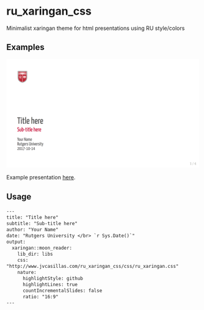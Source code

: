 # ru_xaringan_css

Minimalist xaringan theme for html presentations using RU style/colors

## Examples

![Title page](./img/ex/title_page.png)

Example presentation [here](). 

## Usage

```
---
title: "Title here"
subtitle: "Sub-title here"
author: "Your Name"
date: "Rutgers University </br> `r Sys.Date()`"
output:
  xaringan::moon_reader:
    lib_dir: libs
    css: "http://www.jvcasillas.com/ru_xaringan_css/css/ru_xaringan.css"
    nature:
      highlightStyle: github
      highlightLines: true
      countIncrementalSlides: false
      ratio: "16:9"
---
```